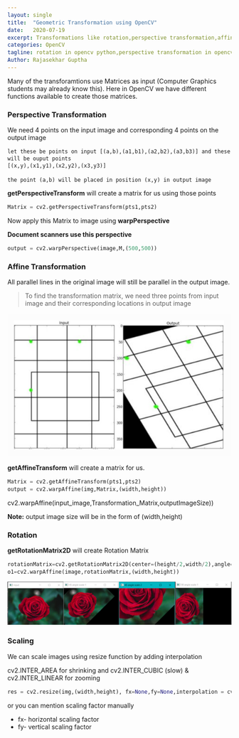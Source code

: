 ```yaml
---
layout: single
title:  "Geometric Transformation using OpenCV"
date:   2020-07-19
excerpt: Transformations like rotation,perspective transformation,affine transformation,translation etc. in OpenCV
categories: OpenCV
tagline: rotation in opencv python,perspective transformation in opencv python,perspective,affine transformation in opencv python,perspective,translation in opencv python,perspective etc. in  OpenCV python
Author: Rajasekhar Guptha
---
```


Many of the transforamtions use Matrices as input (Computer Graphics students may already know this). Here in OpenCV we have different functions available to create those matrices.

### Perspective Transformation

We need 4 points on the input image and corresponding 4 points on the output image
```
let these be points on input [(a,b),(a1,b1),(a2,b2),(a3,b3)] and these will be ouput points  
[(x,y),(x1,y1),(x2,y2),(x3,y3)]

the point (a,b) will be placed in position (x,y) in output image

```
**getPerspectiveTransform** will create a matrix for us using those points 
```python
Matrix = cv2.getPerspectiveTransform(pts1,pts2)
```
Now apply this Matrix to image using **warpPerspective**

**Document scanners use this perspective**
```python
output = cv2.warpPerspective(image,M,(500,500))
```

### Affine Transformation
All parallel lines in the original image will still be parallel in the output image.

> To find the transformation matrix, we need three points from input image and their corresponding locations in output image

![affine](/assets\images\affine.PNG)

**getAffineTransform** will create a matrix for us.
```python
Matrix = cv2.getAffineTransform(pts1,pts2)
output = cv2.warpAffine(img,Matrix,(width,height))
```
cv2.warpAffine(input_image,Transformation_Matrix,outputImageSize))

**Note:** output image size will be in the form of (width,height) 

### Rotation
**getRotationMatrix2D** will create Rotation Matrix
```python
rotationMatrix=cv2.getRotationMatrix2D(center=(height/2,width/2),angle=45,scale=1)
o1=cv2.warpAffine(image,rotationMatrix,(width,height))
```
![rotation](/assets\images\rotation.PNG)

### Scaling

We can scale images using resize function by adding interpolation

cv2.INTER_AREA for shrinking and cv2.INTER_CUBIC (slow) & cv2.INTER_LINEAR for zooming

```python
res = cv2.resize(img,(width,height), fx=None,fy=None,interpolation = cv2.INTER_CUBIC)
```

or you can mention scaling factor manually

+ fx- horizontal scaling factor
+ fy- vertical scaling factor